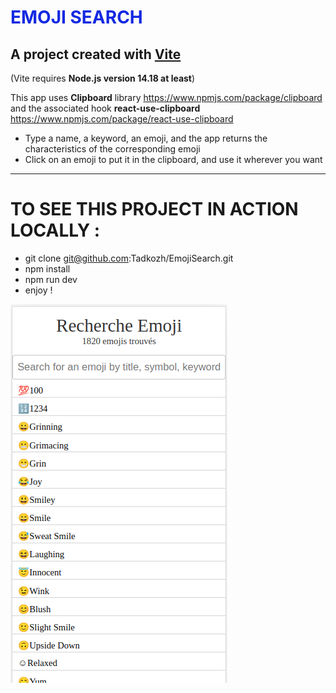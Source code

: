 <h1 style="color: rgb(20, 41, 225)">EMOJI SEARCH</h1>

## A project created with [Vite](https://vitejs.dev/)
(Vite requires **Node.js version 14.18 at least**)

This app uses **Clipboard** library https://www.npmjs.com/package/clipboard
and the associated hook **react-use-clipboard** https://www.npmjs.com/package/react-use-clipboard

- Type a name, a keyword, an emoji, and the app returns the characteristics of the corresponding emoji
- Click on an emoji to put it in the clipboard, and use it wherever you want
- - -
# TO SEE THIS PROJECT IN ACTION LOCALLY :

- git clone git@github.com:Tadkozh/EmojiSearch.git
- npm install
- npm run dev
- enjoy !

![Emoji Search](public/CaptureEmojiSearch.png "A panel of 1820 emojis!")


